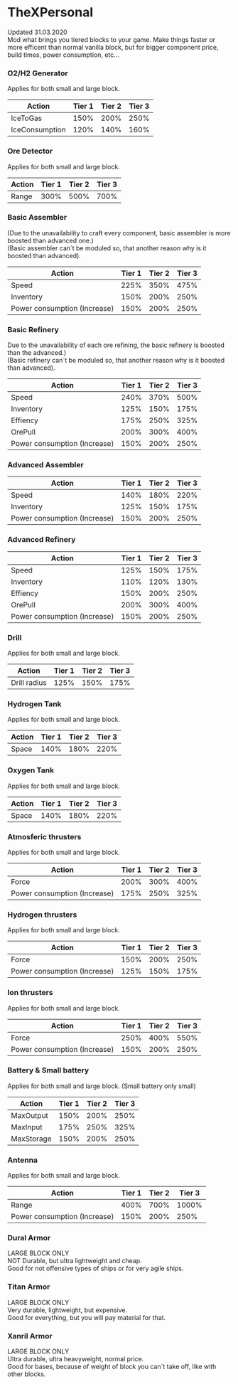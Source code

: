 # TheXPersonal
Updated 31.03.2020
<br> Mod what brings you tiered blocks to your game. Make things faster or more efficent than normal vanilla block, but for bigger component price, build times, power consumption, etc...

<h3> O2/H2 Generator </h3>
Applies for both small and large block.

Action | Tier 1 | Tier 2 | Tier 3
------------ | ------------- | ------------- | -------------
IceToGas | 150% | 200% | 250%
IceConsumption | 120% | 140% | 160%


<h3> Ore Detector  </h3>
Applies for both small and large block.

Action | Tier 1 | Tier 2 | Tier 3
------------ | ------------- | ------------- | -------------
Range | 300% | 500% | 700%

<h3> Basic Assembler  </h3>
(Due to the unavailability to craft every component, basic assembler is more boosted than advanced one.)
<br> (Basic assembler can´t be moduled so, that another reason why is it boosted than advanced).

Action | Tier 1 | Tier 2 | Tier 3
------------ | ------------- | ------------- | -------------
Speed | 225% | 350% | 475%
Inventory | 150% | 200% | 250%
Power consumption (Increase) | 150% | 200% | 250%

<h3> Basic Refinery  </h3>
Due to the unavailability of each ore refining, the basic refinery is boosted than the advanced.)
<br> (Basic refinery can´t be moduled so, that another reason why is it boosted than advanced).

Action | Tier 1 | Tier 2 | Tier 3
------------ | ------------- | ------------- | -------------
Speed | 240% | 370% | 500%
Inventory | 125% | 150% | 175%
Effiency | 175% | 250% | 325%
OrePull | 200% | 300% | 400%
Power consumption (Increase) | 150% | 200% | 250%

<h3> Advanced Assembler  </h3>

Action | Tier 1 | Tier 2 | Tier 3
------------ | ------------- | ------------- | -------------
Speed | 140% | 180% | 220%
Inventory | 125% | 150% | 175%
Power consumption (Increase) | 150% | 200% | 250%

<h3> Advanced Refinery  </h3>

Action | Tier 1 | Tier 2 | Tier 3
------------ | ------------- | ------------- | -------------
Speed | 125% | 150% | 175%
Inventory | 110% | 120% | 130%
Effiency | 150% | 200% | 250%
OrePull | 200% | 300% | 400%
Power consumption (Increase) | 150% | 200% | 250%


<h3> Drill  </h3>
Applies for both small and large block.

Action | Tier 1 | Tier 2 | Tier 3
------------ | ------------- | ------------- | -------------
Drill radius | 125% | 150% | 175%

<h3> Hydrogen Tank  </h3>
Applies for both small and large block.

Action | Tier 1 | Tier 2 | Tier 3
------------ | ------------- | ------------- | -------------
Space | 140% | 180% | 220%

<h3> Oxygen Tank  </h3>
Applies for both small and large block.

Action | Tier 1 | Tier 2 | Tier 3
------------ | ------------- | ------------- | -------------
Space | 140% | 180% | 220%


<h3> Atmosferic thrusters  </h3>
Applies for both small and large block.

Action | Tier 1 | Tier 2 | Tier 3
------------ | ------------- | ------------- | -------------
Force | 200% | 300% | 400%
Power consumption (Increase) | 175% | 250% | 325%

<h3> Hydrogen thrusters  </h3>
Applies for both small and large block.

Action | Tier 1 | Tier 2 | Tier 3
------------ | ------------- | ------------- | -------------
Force | 150% | 200% | 250%
Power consumption (Increase) | 125% | 150% | 175%

<h3> Ion thrusters  </h3>
Applies for both small and large block.

Action | Tier 1 | Tier 2 | Tier 3
------------ | ------------- | ------------- | -------------
Force | 250% | 400% | 550%
Power consumption (Increase) | 150% | 200% | 250%

<h3> Battery & Small battery</h3>
Applies for both small and large block. (Small battery only small)

Action | Tier 1 | Tier 2 | Tier 3
------------ | ------------- | ------------- | -------------
MaxOutput | 150% | 200% | 250%
MaxInput | 175% | 250% | 325%
MaxStorage | 150% | 200% | 250%


<h3> Antenna</h3>
Applies for both small and large block.

Action | Tier 1 | Tier 2 | Tier 3
------------ | ------------- | ------------- | -------------
Range | 400% | 700% | 1000%
Power consumption (Increase) | 150% | 200% | 250%

<h3> Dural Armor </h3>
LARGE BLOCK ONLY <br>
NOT Durable, but ultra lightweight and cheap. <br>
Good for not offensive types of ships or for very agile ships.

<h3> Titan Armor </h3>
LARGE BLOCK ONLY <br>
Very durable, lightweight, but expensive. <br>
Good for everything, but you will pay material for that.

<h3> Xanril Armor </h3>
LARGE BLOCK ONLY <br>
Ultra durable, ultra heavyweight, normal price. <br>
Good for bases, because of weight of block you can´t take off, like with other blocks.
